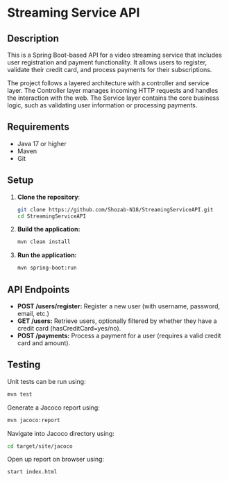 # Streaming Service API

## Description

This is a Spring Boot-based API for a video streaming service that includes user registration and payment functionality. It allows users to register, validate their credit card, and process payments for their subscriptions.

The project follows a layered architecture with a controller and service layer. The Controller layer manages incoming HTTP requests and handles the interaction with the web. The Service layer contains the core business logic, such as validating user information or processing payments. 

## Requirements

- Java 17 or higher
- Maven
- Git

## Setup

1. **Clone the repository**:
   ```bash
   git clone https://github.com/Shozab-N18/StreamingServiceAPI.git
   cd StreamingServiceAPI
2. **Build the application:**
   ```bash
   mvn clean install
3. **Run the application:**
   ```bash
   mvn spring-boot:run

## API Endpoints

- **POST /users/register:** Register a new user (with username, password, email, etc.)
- **GET /users:** Retrieve users, optionally filtered by whether they have a credit card (hasCreditCard=yes/no).
- **POST /payments:** Process a payment for a user (requires a valid credit card and amount).

## Testing

Unit tests can be run using:
  ```bash
  mvn test
  ```
Generate a Jacoco report using:
  ```bash
  mvn jacoco:report
  ```
Navigate into Jacoco directory using: 
```bash
cd target/site/jacoco
```
Open up report on browser using: 
```bash
start index.html
```

